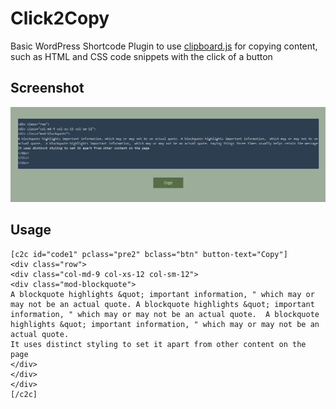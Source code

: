 # Click2Copy
Basic WordPress Shortcode Plugin to use [clipboard.js](https://clipboardjs.com) for copying content, such as HTML and CSS code snippets with the click of a button

## Screenshot
![ScreenShot](/screenshot.png?raw=true "ScreenShot")


## Usage
```
[c2c id="code1" pclass="pre2" bclass="btn" button-text="Copy"]
<div class="row">
<div class="col-md-9 col-xs-12 col-sm-12">
<div class="mod-blockquote">
A blockquote highlights &quot; important information, " which may or may not be an actual quote. A blockquote highlights &quot; important information, " which may or may not be an actual quote.  A blockquote highlights &quot; important information, " which may or may not be an actual quote. 
It uses distinct styling to set it apart from other content on the page
</div>
</div>
</div>
[/c2c]
```
